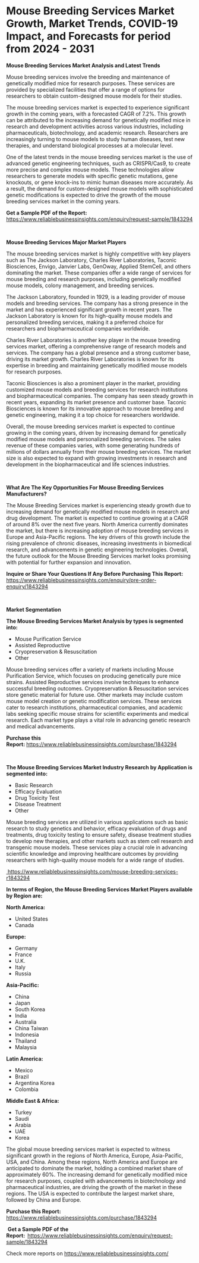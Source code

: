 <p><h1>Mouse Breeding Services Market Growth, Market Trends, COVID-19 Impact, and Forecasts for period from 2024 - 2031</h1></p><p><strong>Mouse Breeding Services Market Analysis and Latest Trends</strong></p>
<p><p>Mouse breeding services involve the breeding and maintenance of genetically modified mice for research purposes. These services are provided by specialized facilities that offer a range of options for researchers to obtain custom-designed mouse models for their studies.</p><p>The mouse breeding services market is expected to experience significant growth in the coming years, with a forecasted CAGR of 7.2%. This growth can be attributed to the increasing demand for genetically modified mice in research and development activities across various industries, including pharmaceuticals, biotechnology, and academic research. Researchers are increasingly turning to mouse models to study human diseases, test new therapies, and understand biological processes at a molecular level.</p><p>One of the latest trends in the mouse breeding services market is the use of advanced genetic engineering techniques, such as CRISPR/Cas9, to create more precise and complex mouse models. These technologies allow researchers to generate models with specific genetic mutations, gene knockouts, or gene knock-ins to mimic human diseases more accurately. As a result, the demand for custom-designed mouse models with sophisticated genetic modifications is expected to drive the growth of the mouse breeding services market in the coming years.</p></p>
<p><strong>Get a Sample PDF of the Report:&nbsp;</strong> <a href="https://www.reliablebusinessinsights.com/enquiry/request-sample/1843294">https://www.reliablebusinessinsights.com/enquiry/request-sample/1843294</a></p>
<p>&nbsp;</p>
<p><strong>Mouse Breeding Services Major Market Players</strong></p>
<p><p>The mouse breeding services market is highly competitive with key players such as The Jackson Laboratory, Charles River Laboratories, Taconic Biosciences, Envigo, Janvier Labs, GenOway, Applied StemCell, and others dominating the market. These companies offer a wide range of services for mouse breeding and research purposes, including genetically modified mouse models, colony management, and breeding services.</p><p>The Jackson Laboratory, founded in 1929, is a leading provider of mouse models and breeding services. The company has a strong presence in the market and has experienced significant growth in recent years. The Jackson Laboratory is known for its high-quality mouse models and personalized breeding services, making it a preferred choice for researchers and biopharmaceutical companies worldwide.</p><p>Charles River Laboratories is another key player in the mouse breeding services market, offering a comprehensive range of research models and services. The company has a global presence and a strong customer base, driving its market growth. Charles River Laboratories is known for its expertise in breeding and maintaining genetically modified mouse models for research purposes.</p><p>Taconic Biosciences is also a prominent player in the market, providing customized mouse models and breeding services for research institutions and biopharmaceutical companies. The company has seen steady growth in recent years, expanding its market presence and customer base. Taconic Biosciences is known for its innovative approach to mouse breeding and genetic engineering, making it a top choice for researchers worldwide.</p><p>Overall, the mouse breeding services market is expected to continue growing in the coming years, driven by increasing demand for genetically modified mouse models and personalized breeding services. The sales revenue of these companies varies, with some generating hundreds of millions of dollars annually from their mouse breeding services. The market size is also expected to expand with growing investments in research and development in the biopharmaceutical and life sciences industries.</p></p>
<p>&nbsp;</p>
<p><strong>What Are The Key Opportunities For Mouse Breeding Services Manufacturers?</strong></p>
<p><p>The Mouse Breeding Services market is experiencing steady growth due to increasing demand for genetically modified mouse models in research and drug development. The market is expected to continue growing at a CAGR of around 8% over the next five years. North America currently dominates the market, but there is increasing adoption of mouse breeding services in Europe and Asia-Pacific regions. The key drivers of this growth include the rising prevalence of chronic diseases, increasing investments in biomedical research, and advancements in genetic engineering technologies. Overall, the future outlook for the Mouse Breeding Services market looks promising with potential for further expansion and innovation.</p></p>
<p><strong>Inquire or Share Your Questions If Any Before Purchasing This Report:</strong> <a href="https://www.reliablebusinessinsights.com/enquiry/pre-order-enquiry/1843294">https://www.reliablebusinessinsights.com/enquiry/pre-order-enquiry/1843294</a></p>
<p>&nbsp;</p>
<p><strong>Market Segmentation</strong></p>
<p><strong>The Mouse Breeding Services Market Analysis by types is segmented into:</strong></p>
<p><ul><li>Mouse Purification Service</li><li>Assisted Reproductive</li><li>Cryopreservation & Resuscitation</li><li>Other</li></ul></p>
<p><p>Mouse breeding services offer a variety of markets including Mouse Purification Service, which focuses on producing genetically pure mice strains. Assisted Reproductive services involve techniques to enhance successful breeding outcomes. Cryopreservation & Resuscitation services store genetic material for future use. Other markets may include custom mouse model creation or genetic modification services. These services cater to research institutions, pharmaceutical companies, and academic labs seeking specific mouse strains for scientific experiments and medical research. Each market type plays a vital role in advancing genetic research and medical advancements.</p></p>
<p><strong>Purchase this Report:&nbsp;</strong><a href="https://www.reliablebusinessinsights.com/purchase/1843294">https://www.reliablebusinessinsights.com/purchase/1843294</a></p>
<p>&nbsp;</p>
<p><strong>The Mouse Breeding Services Market Industry Research by Application is segmented into:</strong></p>
<p><ul><li>Basic Research</li><li>Efficacy Evaluation</li><li>Drug Toxicity Test</li><li>Disease Treatment</li><li>Other</li></ul></p>
<p><p>Mouse breeding services are utilized in various applications such as basic research to study genetics and behavior, efficacy evaluation of drugs and treatments, drug toxicity testing to ensure safety, disease treatment studies to develop new therapies, and other markets such as stem cell research and transgenic mouse models. These services play a crucial role in advancing scientific knowledge and improving healthcare outcomes by providing researchers with high-quality mouse models for a wide range of studies.</p></p>
<p><a href="https://www.reliablebusinessinsights.com/mouse-breeding-services-r1843294">&nbsp;https://www.reliablebusinessinsights.com/mouse-breeding-services-r1843294</a></p>
<p><strong>In terms of Region, the Mouse Breeding Services Market Players available by Region are:</strong></p>
<p>
    <p> <strong> North America: </strong>
        <ul>
            <li>United States</li>
            <li>Canada</li>
        </ul>
        </p> 
    <p> <strong> Europe: </strong>
        <ul>
            <li>Germany</li>
            <li>France</li>
            <li>U.K.</li>
            <li>Italy</li>
            <li>Russia</li>
        </ul>
        </p> 
    <p> <strong> Asia-Pacific: </strong>
        <ul>
            <li>China</li>
            <li>Japan</li>
            <li>South Korea</li>
            <li>India</li>
            <li>Australia</li>
            <li>China Taiwan</li>
            <li>Indonesia</li>
            <li>Thailand</li>
            <li>Malaysia</li>
        </ul>
        </p> 
    <p> <strong> Latin America: </strong>
        <ul>
            <li>Mexico</li>
            <li>Brazil</li>
            <li>Argentina Korea</li>
            <li>Colombia</li>
        </ul>
        </p> 
    <p> <strong> Middle East & Africa: </strong>
        <ul>
            <li>Turkey</li>
            <li>Saudi</li>
            <li>Arabia</li>
            <li>UAE</li>
            <li>Korea</li>
        </ul>
    </p>
    </p>
<p><p>The global mouse breeding services market is expected to witness significant growth in the regions of North America, Europe, Asia-Pacific, USA, and China. Among these regions, North America and Europe are anticipated to dominate the market, holding a combined market share of approximately 60%. The increasing demand for genetically modified mice for research purposes, coupled with advancements in biotechnology and pharmaceutical industries, are driving the growth of the market in these regions. The USA is expected to contribute the largest market share, followed by China and Europe.</p></p>
<p><strong>Purchase this Report: </strong><a href="https://www.reliablebusinessinsights.com/purchase/1843294">https://www.reliablebusinessinsights.com/purchase/1843294</a></p>
<p>&nbsp;<strong>Get a Sample PDF of the Report:&nbsp;&nbsp;</strong><a href="https://www.reliablebusinessinsights.com/enquiry/request-sample/1843294">https://www.reliablebusinessinsights.com/enquiry/request-sample/1843294</a></p>
<p><strong></strong></p>
<p>Check more reports on <a href="https://www.reliablebusinessinsights.com/">https://www.reliablebusinessinsights.com/</a></p>